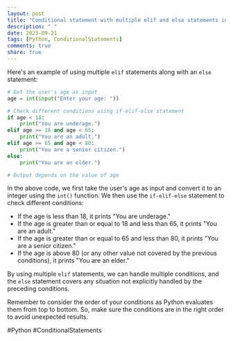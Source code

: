 ```yaml
---
layout: post
title: "Conditional statement with multiple elif and else statements in Python"
description: " "
date: 2023-09-21
tags: [Python, ConditionalStatements]
comments: true
share: true
---
```


Here's an example of using multiple `elif` statements along with an `else` statement:

```python
# Get the user's age as input
age = int(input("Enter your age: "))

# Check different conditions using if-elif-else statement
if age < 18:
    print("You are underage.")
elif age >= 18 and age < 65:
    print("You are an adult.")
elif age >= 65 and age < 80:
    print("You are a senior citizen.")
else:
    print("You are an elder.")

# Output depends on the value of age
```

In the above code, we first take the user's age as input and convert it to an integer using the `int()` function. We then use the `if-elif-else` statement to check different conditions:

- If the age is less than 18, it prints "You are underage."
- If the age is greater than or equal to 18 and less than 65, it prints "You are an adult."
- If the age is greater than or equal to 65 and less than 80, it prints "You are a senior citizen."
- If the age is above 80 (or any other value not covered by the previous conditions), it prints "You are an elder."

By using multiple `elif` statements, we can handle multiple conditions, and the `else` statement covers any situation not explicitly handled by the preceding conditions.

Remember to consider the order of your conditions as Python evaluates them from top to bottom. So, make sure the conditions are in the right order to avoid unexpected results.

#Python #ConditionalStatements